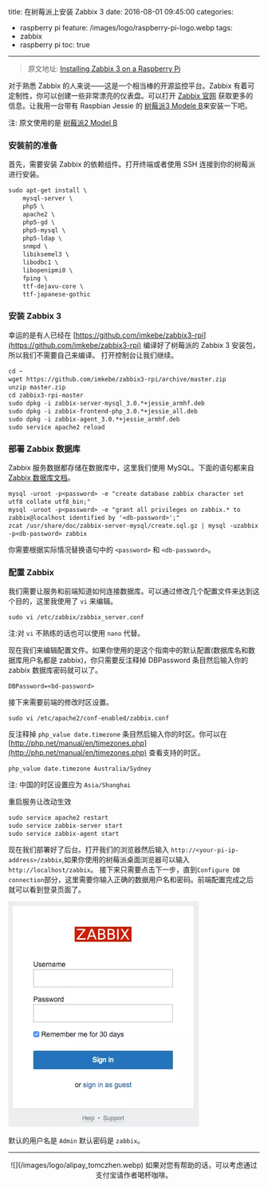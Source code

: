 title: 在树莓派上安装 Zabbix 3
date: 2016-08-01 09:45:00
categories: 
  - raspberry pi
feature: /images/logo/raspberry-pi-logo.webp
tags: 
  - zabbix
  - raspberry pi
toc: true
---
>原文地址:
>[Installing Zabbix 3 on a Raspberry Pi](http://devopsish.blogspot.com.au/2016/05/installing-zabbix-3-on-raspberry-pi.html)

对于熟悉 Zabbix 的人来说——这是一个相当棒的开源监控平台。Zabbix 有着可定制性，你可以创建一些非常漂亮的仪表盘。可以打开 [Zabbix 官网](http://www.zabbix.com/) 获取更多的信息。让我用一台带有 Raspbian Jessie 的 [树莓派3 Modele B](https://www.raspberrypi.org/products/raspberry-pi-3-model-b/)来安装一下吧。

注: 原文使用的是 [树莓派2 Model B](https://www.raspberrypi.org/products/raspberry-pi-2-model-b/)

<!-- more -->

<h3 id="pre">安装前的准备</h3>

首先，需要安装 Zabbix 的依赖组件。打开终端或者使用 SSH 连接到你的树莓派进行安装。

```shell
sudo apt-get install \
    mysql-server \
    php5 \
    apache2 \
    php5-gd \
    php5-mysql \
    php5-ldap \
    snmpd \
    libiksemel3 \
    libodbc1 \
    libopenipmi0 \
    fping \
    ttf-dejavu-core \
    ttf-japanese-gothic
```

<h3 id="install-zabbix">安装 Zabbix 3</h3>

幸运的是有人已经在 [https://github.com/imkebe/zabbix3-rpi](https://github.com/imkebe/zabbix3-rpi) 编译好了树莓派的 Zabbix 3 安装包，所以我们不需要自己来编译。
打开控制台让我们继续。

```shell
cd ~
wget https://github.com/imkebe/zabbix3-rpi/archive/master.zip
unzip master.zip
cd zabbix3-rpi-master
sudo dpkg -i zabbix-server-mysql_3.0.*+jessie_armhf.deb
sudo dpkg -i zabbix-frontend-php_3.0.*+jessie_all.deb
sudo dpkg -i zabbix-agent_3.0.*+jessie_armhf.deb
sudo service apache2 reload
```

<h3 id="setup-database">部署 Zabbix 数据库</h3>

Zabbix 服务数据都存储在数据库中，这里我们使用 MySQL。下面的语句都来自 [Zabbix 数据库文档](https://www.zabbix.com/documentation/3.0/manual/appendix/install/db_scripts)。

```shell
mysql -uroot -p<password> -e "create database zabbix character set utf8 collate utf8_bin;"
mysql -uroot -p<password> -e "grant all privileges on zabbix.* to zabbix@localhost identified by '<db-password>';"
zcat /usr/share/doc/zabbix-server-mysql/create.sql.gz | mysql -uzabbix -p<db-password> zabbix
```

你需要根据实际情况替换语句中的 `<password>` 和 `<db-password>`。

<h3 id="config-zabbix">配置 Zabbix</h3>

我们需要让服务和前端知道如何连接数据库。可以通过修改几个配置文件来达到这个目的，这里我使用了 `vi` 来编辑。

```shell
sudo vi /etc/zabbix/zabbix_server.conf
```

注:对 `vi` 不熟练的话也可以使用 `nano` 代替。

现在我们来编辑配置文件。如果你使用的是这个指南中的默认配置(数据库名和数据库用户名都是 zabbix)，你只需要反注释掉 DBPassword 条目然后输入你的 zabbix 数据库密码就可以了。

```
DBPassword=<bd-password>
```

接下来需要前端的修改时区设置。

```shell
sudo vi /etc/apache2/conf-enabled/zabbix.conf
```

反注释掉 `php_value date.timezone` 条目然后输入你的时区。你可以在 [http://php.net/manual/en/timezones.php](http://php.net/manual/en/timezones.php) 查看支持的时区。

```
php_value date.timezone Australia/Sydney
```

注: 中国的时区设置应为 `Asia/Shanghai`

重启服务让改动生效

```shell
sudo service apache2 restart
sudo service zabbix-server start
sudo service zabbix-agent start
```

现在我们部署好了后台。打开我们的浏览器然后输入 `http://<your-pi-ip-address>/zabbix`,如果你使用的树莓派桌面浏览器可以输入`http://localhost/zabbix`。
接下来只需要点击下一步，直到`Configure DB connection`部分，这里需要你输入正确的数据用户名和密码。前端配置完成之后就可以看到登录页面了。

![](/images/2016/zabbix-login.webp)

默认的用户名是 `Admin` 默认密码是 `zabbix`。

---

<div align="center">
![](/images/logo/alipay_tomczhen.webp)  
如果对您有帮助的话，可以考虑通过支付宝请作者喝杯咖啡。
</div>
